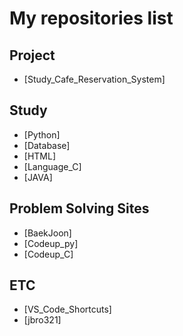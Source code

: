 # My repositories list

## Project

- [Study_Cafe_Reservation_System]

## Study

- [Python]
- [Database]
- [HTML]
- [Language_C]
- [JAVA]

## Problem Solving Sites

- [BaekJoon]
- [Codeup_py]
- [Codeup_C]

## ETC

- [VS_Code_Shortcuts]
- [jbro321]
